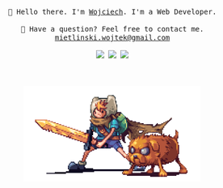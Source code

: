 <p align="center">
  <br>
  <br>
  <br>
  <samp>👋 Hello there. I'm <a href="https://www.wojciech.tech/">Wojciech</a>. I'm a Web Developer.<br><br>🤔 Have a question? Feel free to contact me. <br> <a href="mailto: mietlinski.wojtek@gmail.com">mietlinski.wojtek@gmail.com</a><br><br>
    <img src="https://img.shields.io/badge/-JavaScript-eed718?style=flat&logo=javascript&logoColor=ffffff">
    <img src="https://img.shields.io/badge/-React-000000?style=flat&logo=react&logoColor=00c8ff">
    <img src="https://img.shields.io/badge/-Sass-cc6699?style=flat&logo=sass&logoColor=ffffff">
</samp>
  <br>
  <br>
  <br>
  <br>
  <img src="https://github.com/Votech/Votech/blob/main/gif.gif?raw=true" width="350" />
</p>


<!--
**Votech/Votech** is a ✨ _special_ ✨ repository because its `README.md` (this file) appears on your GitHub profile.

Here are some ideas to get you started:

- 🔭 I’m currently working on ...
- 🌱 I’m currently learning ...
- 👯 I’m looking to collaborate on ...
- 🤔 I’m looking for help with ...
- 💬 Ask me about ...
- 📫 How to reach me: ...
- 😄 Pronouns: ...
- ⚡ Fun fact: ...
-->
